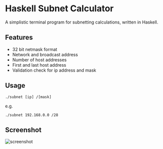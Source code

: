 # Haskell Subnet Calculator
A simplistic terminal program for subnetting calculations, written in Haskell.
## Features
- 32 bit netmask format
- Network and broadcast address
- Number of host addresses
- First and last host address
- Validation check for ip address and mask
## Usage
    ./subnet [ip] /[mask]
e.g.


    ./subnet 192.168.0.0 /28
## Screenshot
![screenshot](https://github.com/lakosd/subnet/screenshot.png)
